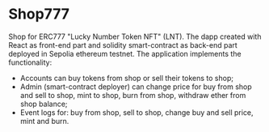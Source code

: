 # Shop777
Shop for ERC777 "Lucky Number Token NFT" (LNT). The dapp created with React as front-end part and solidity smart-contract as back-end part deployed in Sepolia ethereum testnet.
The application implements the functionality:
* Accounts can buy tokens from shop or sell their tokens to shop;
* Admin (smart-contract deployer) can change price for buy from shop and sell to shop, mint to shop, burn from shop,  withdraw ether from shop balance; 
* Event logs for: buy from shop, sell to shop, change buy and sell price, mint and burn.
